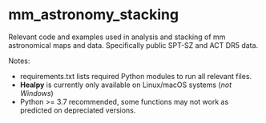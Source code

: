 # mm_astronomy_stacking

Relevant code and examples used in analysis and stacking of mm astronomical maps and data.  Specifically public SPT-SZ and ACT DR5 data.

Notes: 
- requirements.txt lists required Python modules to run all relevant files.  
- **Healpy** is currently only available on Linux/macOS systems (*not Windows*)
- Python >= 3.7 recommended, some functions may not work as predicted on depreciated versions.
